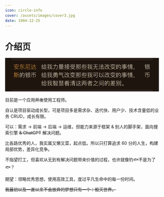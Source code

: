 ```yaml
---
icon: circle-info
cover: /assets/images/cover3.jpg
date: 1994-12-25
---
```


# 介绍页

![](/assets/blog_images/安东尼达斯的银币.jpg)

目前是一个应用~~开发~~使用工程师。

自认是项目驱动成长型，可是项目多是需求杂、迭代快、用户少、技术含量低的业务 CRUD，成长有限。

可以：需求 -> 前端 -> 后端 -> 运维，但能力来源于框架 & 别人的脚手架，面向搜索引擎 ~~& ChatGPT~~ 解决问题。

比各路优秀的人，我实属又懒又菜，起点低。所以只打算追求 60 分的人生，构建局部优势，差异化竞争。

不指望打工，但喜欢从无到有解决问题带来价值的过程，也许就像钓🐟不是为了🐟？

期望：领略优秀思想，使用高效工具，度过平凡生命中的每一份时间。

~~我最初以及一直以来不会放弃的梦想只有一个：毁灭世界。~~